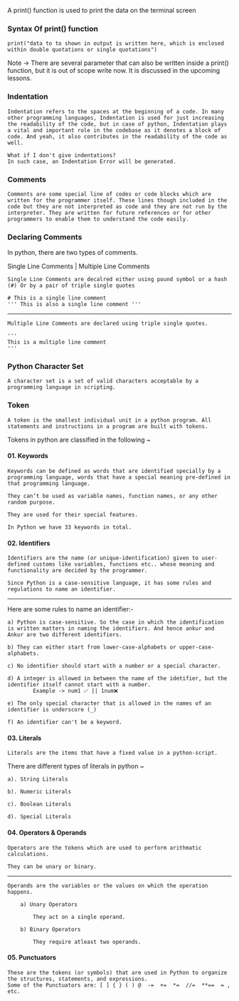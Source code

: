 A print() function is used to print the data on the terminal screen

### Syntax Of print() function

    print("data to to shown in output is written here, which is enclosed within double quotations or single quotations")

Note -> There are several parameter that can also be written inside a print() function, but it is out of scope write now. It is discussed in the upcoming lessons.

### Indentation

    Indentation refers to the spaces at the beginning of a code. In many other programming languages, Indentation is used for just increasing the readability of the code, but in case of python, Indentation plays a vital and important role in the codebase as it denotes a block of code. And yeah, it also contributes in the readability of the code as well.

    What if I don't give indentations?
    In such case, an Indentation Error will be generated.

### Comments

    Comments are some special line of codes or code blocks which are written for the programmer itself. These lines though included in the code but they are not interpreted as code and they are not run by the interpreter. They are written for future references or for other programmers to enable them to understand the code easily.

### Declaring Comments

In python, there are two types of comments.

Single Line Comments | Multiple Line Comments

    Single Line Comments are decalred either using pound symbol or a hash (#) Or by a pair of triple single quotes
    
    # This is a single line comment
    ''' This is also a single line comment '''

---------------------------------------------------------------------

    Multiple Line Comments are declared using triple single quotes.

    ''' 
    This is a multiple line comment
    '''

### Python Character Set

    A character set is a set of valid characters acceptable by a programming language in scripting.

### Token

    A token is the smallest individual unit in a python program. All statements and instructions in a program are built with tokens.

Tokens in python are classified in the following ~

#### 01. Keywords

    Keywords can be defined as words that are identified specially by a programming language, words that have a special meaning pre-defined in that programming language. 

    They can’t be used as variable names, function names, or any other random purpose. 
        
    They are used for their special features. 

    In Python we have 33 keywords in total.

#### 02. Identifiers

    Identifiers are the name (or unique-identification) given to user-defined customs like variables, functions etc.. whose meaning and functionality are decided by the programmer.

    Since Python is a case-sensitive language, it has some rules and regulations to name an identifier. 
    
-------------------------------------------------------------------------

Here are some rules to name an identifier:-

    a) Python is case-sensitive. So the case in which the identification is written matters in naming the identifiers. And hence ankur and Ankur are two different identifiers.

    b) They can either start from lower-case-alphabets or upper-case-alphabets. 

    c) No identifier should start with a number or a special character.

    d) A integer is allowed in between the name of the idetifier, but the identifier itself cannot start with a number.
            Example -> num1 ✅ || 1num❌

    e) The only special character that is allowed in the names of an identifier is underscore (_)

    f) An identifier can't be a keyword.

#### 03. Literals

    Literals are the items that have a fixed value in a python-script.
    
There are different types of literals in python ~ 

    a). String Literals
        
    b). Numeric Literals
        
    c). Boolean Literals
        
    d). Special Literals

#### 04. Operators & Operands

    Operators are the tokens which are used to perform arithmatic calculations.
    
    They can be unary or binary.

-------------------------------------------------------------------------

    Operands are the variables or the values on which the operation happens.
    
        a) Unary Operators

            They act on a single operand.

        b) Binary Operators

            They require atleast two operands.

#### 05. Punctuators

    These are the tokens (or symbols) that are used in Python to organize the structures, statements, and expressions. 
    Some of the Punctuators are: [ ] { } ( ) @  -=  +=  *=  //=  **==  = , etc.

<!-- Variables & Their Declaration

    Variables are containers for storing values belonging to a data type.
    Since python is dynamically type, we need not to declare the type of the data type that variable is going to store (the thing we do in languages like C!).

    To decalre a variable, we first write the name or unique-identification of that variable followed by a equal to sign and then the value that we want to store.
Example -:
    <var-name> = value
Note -> The values should only be assigned from the rigt side. -->